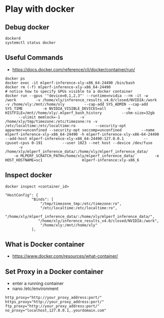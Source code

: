 # Play with docker
## Debug docker
```Shell
dockerd
systemctl status docker
```


## Useful Commands
 - https://docs.docker.com/reference/cli/docker/container/run/
```Shell
docker ps
docker exec -it mlperf-inference-xly-x86_64-24490 /bin/bash
docker rm (-f) mlperf-inference-xly-x86_64-24490
# notice how to specify GPUs visible to a docker container
docker run --gpus '"device=0,1,2,3"' --runtime=nvidia --rm -it -w /work         -v /home/xly/inference_results_v4.0/closed/NVIDIA:/work -v /home/xly:/mnt//home/xly         --cap-add SYS_ADMIN --cap-add SYS_TIME         -e NVIDIA_VISIBLE_DEVICES=all         -e HISTFILE=/mnt//home/xly/.mlperf_bash_history         --shm-size=32gb         --ulimit memlock=-1         -v  /home/xly/tmp/timezone:/etc/timezone:ro -v /etc/localtime:/etc/localtime:ro         --security-opt apparmor=unconfined --security-opt seccomp=unconfined         --name mlperf-inference-xly-x86_64-24490 -h mlperf-inference-xly-x86-64-24490 --add-host mlperf-inference-xly-x86_64-24490:127.0.0.1         --cpuset-cpus 0-191         --user 1023 --net host --device /dev/fuse         -v /home/xly/mlperf_inference_data/:/home/xly/mlperf_inference_data/          -e MLPERF_SCRATCH_PATH=/home/xly/mlperf_inference_data/         -e HOST_HOSTNAME=sc1                  mlperf-inference:xly-x86_6
```
## Inspect docker
`docker inspect <container_id>`
```Shell
"HostConfig": {
            "Binds": [
                "/tmp/timezone_tmp:/etc/timezone:ro",
                "/etc/localtime:/etc/localtime:ro",
                "/home/xly/mlperf_inference_data/:/home/xly/mlperf_inference_data/",
               "/home/xly/inference_results_v4.0/closed/NVIDIA:/work",
                "/home/xly:/mnt//home/xly"
            ],
```
## What is Docker container
- https://www.docker.com/resources/what-container/

## Set Proxy in a Docker container
- enter a running container
- nano /etc/environment
```
http_proxy="http://your_proxy_address:port/"
https_proxy="http://your_proxy_address:port/"
ftp_proxy="http://your_proxy_address:port/"
no_proxy="localhost,127.0.0.1,.yourdomain.com"
```
